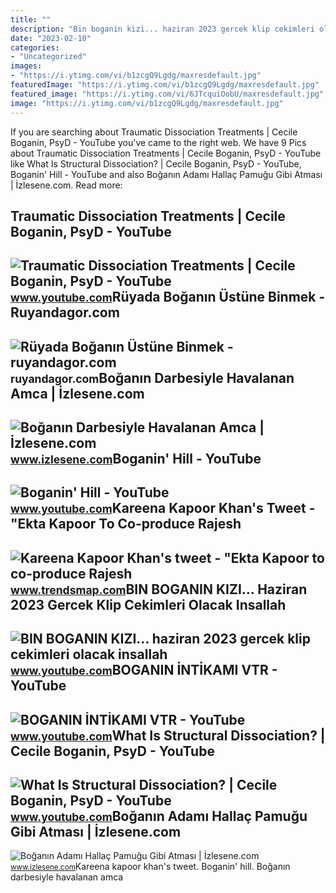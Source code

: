 ```yaml
---
title: ""
description: "Bin boganin kizi... haziran 2023 gercek klip cekimleri olacak insallah"
date: "2023-02-10"
categories:
- "Uncategorized"
images:
- "https://i.ytimg.com/vi/b1zcgQ9Lgdg/maxresdefault.jpg"
featuredImage: "https://i.ytimg.com/vi/b1zcgQ9Lgdg/maxresdefault.jpg"
featured_image: "https://i.ytimg.com/vi/6JTcquiOobU/maxresdefault.jpg"
image: "https://i.ytimg.com/vi/b1zcgQ9Lgdg/maxresdefault.jpg"
---
```


If you are searching about Traumatic Dissociation Treatments | Cecile Boganin, PsyD - YouTube you've came to the right web. We have 9 Pics about Traumatic Dissociation Treatments | Cecile Boganin, PsyD - YouTube like What Is Structural Dissociation? | Cecile Boganin, PsyD - YouTube, Boganin' Hill - YouTube and also Boğanın Adamı Hallaç Pamuğu Gibi Atması | İzlesene.com. Read more:

Traumatic Dissociation Treatments | Cecile Boganin, PsyD - YouTube
------------------------------------------------------------------

 ![Traumatic Dissociation Treatments | Cecile Boganin, PsyD - YouTube](https://i.ytimg.com/vi/q2qLSf9nasM/maxresdefault.jpg) <small>www.youtube.com</small>Rüyada Boğanın Üstüne Binmek - Ruyandagor.com
---------------------------------------------

 ![Rüyada Boğanın Üstüne Binmek - ruyandagor.com](https://images.ruyandagor.com/2017/05/boganin-ustune-binmek-1801.jpg) <small>ruyandagor.com</small>Boğanın Darbesiyle Havalanan Amca | İzlesene.com
------------------------------------------------

 ![Boğanın Darbesiyle Havalanan Amca | İzlesene.com](https://i1.imgiz.com/rshots/10686/boganin-darbesiyle-havalanan-amca_10686109-1320_1200x630.jpg) <small>www.izlesene.com</small>Boganin' Hill - YouTube
-----------------------

 ![Boganin' Hill - YouTube](https://i.ytimg.com/vi/b1zcgQ9Lgdg/maxresdefault.jpg) <small>www.youtube.com</small>Kareena Kapoor Khan's Tweet - "Ekta Kapoor To Co-produce Rajesh
---------------------------------------------------------------

 ![Kareena Kapoor Khan's tweet - "Ekta Kapoor to co-produce Rajesh](https://pbs.twimg.com/media/Fcyada8X0AANSFu.jpg) <small>www.trendsmap.com</small>BIN BOGANIN KIZI... Haziran 2023 Gercek Klip Cekimleri Olacak Insallah
----------------------------------------------------------------------

 ![BIN BOGANIN KIZI... haziran 2023 gercek klip cekimleri olacak insallah](https://i.ytimg.com/vi/Eeeq99-XT3w/maxresdefault.jpg?sqp=-oaymwEmCIAKENAF8quKqQMa8AEB-AH-CYAC0AWKAgwIABABGDkgWyhyMA8=&rs=AOn4CLCvdQTy8UgMI89HZUs9a6vVnMNpEg) <small>www.youtube.com</small>BOGANIN İNTİKAMI VTR - YouTube
------------------------------

 ![BOGANIN İNTİKAMI VTR - YouTube](https://i.ytimg.com/vi/FO-geDBMeFc/maxresdefault.jpg) <small>www.youtube.com</small>What Is Structural Dissociation? | Cecile Boganin, PsyD - YouTube
-----------------------------------------------------------------

 ![What Is Structural Dissociation? | Cecile Boganin, PsyD - YouTube](https://i.ytimg.com/vi/6JTcquiOobU/maxresdefault.jpg) <small>www.youtube.com</small>Boğanın Adamı Hallaç Pamuğu Gibi Atması | İzlesene.com
------------------------------------------------------

 ![Boğanın Adamı Hallaç Pamuğu Gibi Atması | İzlesene.com](https://i1.imgiz.com/rshots/7918/boganin-adami-hallac-pamugu-gibi-atmasi_7918760-1460_600x315.jpg) <small>www.izlesene.com</small>Kareena kapoor khan's tweet. Boganin' hill. Boğanın darbesiyle havalanan amca

